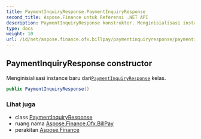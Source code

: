 ```yaml
---
title: PaymentInquiryResponse.PaymentInquiryResponse
second_title: Aspose.Finance untuk Referensi .NET API
description: PaymentInquiryResponse konstruktor. Menginisialisasi instance baru dariPaymentInquiryResponse kelas.
type: docs
weight: 10
url: /id/net/aspose.finance.ofx.billpay/paymentinquiryresponse/paymentinquiryresponse/
---
```

## PaymentInquiryResponse constructor

Menginisialisasi instance baru dari[`PaymentInquiryResponse`](../) kelas.

```csharp
public PaymentInquiryResponse()
```

### Lihat juga

* class [PaymentInquiryResponse](../)
* ruang nama [Aspose.Finance.Ofx.BillPay](../../paymentinquiryresponse/)
* perakitan [Aspose.Finance](../../../)


